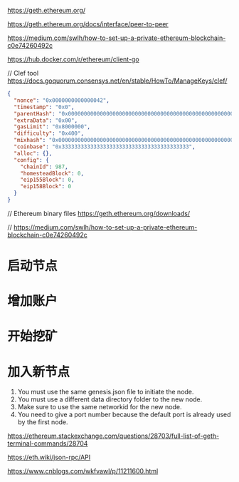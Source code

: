 https://geth.ethereum.org/

https://geth.ethereum.org/docs/interface/peer-to-peer

https://medium.com/swlh/how-to-set-up-a-private-ethereum-blockchain-c0e74260492c

https://hub.docker.com/r/ethereum/client-go

// Clef tool
https://docs.goquorum.consensys.net/en/stable/HowTo/ManageKeys/clef/

```json
{
  "nonce": "0x0000000000000042",
  "timestamp": "0x0",
  "parentHash": "0x0000000000000000000000000000000000000000000000000000000000000000",
  "extraData": "0x00",
  "gasLimit": "0x8000000",
  "difficulty": "0x400",
  "mixhash": "0x0000000000000000000000000000000000000000000000000000000000000000",
  "coinbase": "0x3333333333333333333333333333333333333333",
  "alloc": {},
  "config": {
    "chainId": 987,
    "homesteadBlock": 0,
    "eip155Block": 0,
    "eip158Block": 0
  }
}
```

// Ethereum binary files
https://geth.ethereum.org/downloads/

// 
https://medium.com/swlh/how-to-set-up-a-private-ethereum-blockchain-c0e74260492c


# 启动节点
# 增加账户
# 开始挖矿
# 加入新节点
1. You must use the same genesis.json file to initiate the node.
2. You must use a different data directory folder to the new node.
3. Make sure to use the same networkid for the new node.
4. You need to give a port number because the default port is already used by the first node.

https://ethereum.stackexchange.com/questions/28703/full-list-of-geth-terminal-commands/28704

https://eth.wiki/json-rpc/API

https://www.cnblogs.com/wkfvawl/p/11211600.html